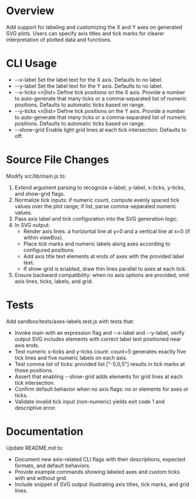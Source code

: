 # Overview

Add support for labeling and customizing the X and Y axes on generated SVG plots. Users can specify axis titles and tick marks for clearer interpretation of plotted data and functions.

# CLI Usage

- --x-label <text>           Set the label text for the X axis. Defaults to no label.
- --y-label <text>           Set the label text for the Y axis. Defaults to no label.
- --x-ticks <n|list>         Define tick positions on the X axis. Provide a number to auto-generate that many ticks or a comma-separated list of numeric positions. Defaults to automatic ticks based on range.
- --y-ticks <n|list>         Define tick positions on the Y axis. Provide a number to auto-generate that many ticks or a comma-separated list of numeric positions. Defaults to automatic ticks based on range.
- --show-grid                Enable light grid lines at each tick intersection. Defaults to off.

# Source File Changes

Modify src/lib/main.js to:

1. Extend argument parsing to recognize x-label, y-label, x-ticks, y-ticks, and show-grid flags.
2. Normalize tick inputs: if numeric count, compute evenly spaced tick values over the plot range; if list, parse comma-separated numeric values.
3. Pass axis label and tick configuration into the SVG generation logic.
4. In SVG output:
   - Render axis lines: a horizontal line at y=0 and a vertical line at x=0 (if within viewBox).
   - Place tick marks and numeric labels along axes according to configured positions.
   - Add axis title text elements at ends of axes with the provided label text.
   - If show-grid is enabled, draw thin lines parallel to axes at each tick.
5. Ensure backward compatibility: when no axis options are provided, omit axis lines, ticks, labels, and grid.

# Tests

Add sandbox/tests/axes-labels.test.js with tests that:

- Invoke main with an expression flag and --x-label and --y-label, verify output SVG includes <text> elements with correct label text positioned near axis ends.
- Test numeric x-ticks and y-ticks count: count=5 generates exactly five tick lines and five numeric <text> labels on each axis.
- Test comma list of ticks: provided list ["-5,0,5"] results in tick marks at those positions.
- Assert that enabling --show-grid adds <line> elements for grid lines at each tick intersection.
- Confirm default behavior when no axis flags: no <line> or <text> elements for axes or ticks.
- Validate invalid tick input (non-numeric) yields exit code 1 and descriptive error.

# Documentation

Update README.md to:

- Document new axis-related CLI flags with their descriptions, expected formats, and default behaviors.
- Provide example commands showing labeled axes and custom ticks with and without grid.
- Include snippet of SVG output illustrating axis titles, tick marks, and grid lines.